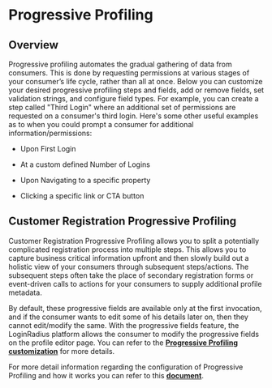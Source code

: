 # Progressive Profiling

## Overview

Progressive profiling automates the gradual gathering of data from consumers. This is done by requesting permissions at various stages of your consumer’s life cycle, rather than all at once. Below you can customize your desired progressive profiling steps and fields, add or remove fields, set validation strings, and configure field types. For example, you can create a step called "Third Login" where an additional set of permissions are requested on a consumer's third login. Here's some other useful examples as to when you could prompt a consumer for additional information/permissions:

-   Upon First Login
    
-   At a custom defined Number of Logins
    
-   Upon Navigating to a specific property
    
-   Clicking a specific link or CTA button
    

## Customer Registration Progressive Profiling

Customer Registration Progressive Profiling allows you to split a potentially complicated registration process into multiple steps. This allows you to capture business critical information upfront and then slowly build out a holistic view of your consumers through subsequent steps/actions. The subsequent steps often take the place of secondary registration forms or event-driven calls to actions for your consumers to supply additional profile metadata.

By default, these progressive fields are available only at the first invocation, and if the consumer wants to edit some of his details later on, then they cannot edit/modify the same. With the progressive fields feature, the LoginRadius platform allows the consumer to modify the progressive fields on the profile editor page. You can refer to the [**Progressive Profiling customization**](/api/v2/deployment/js-libraries/advanced-js-customizations/#progressiveprofiling27) for more details.

  

For more detail information regarding the configuration of Progressive Profiling and how it works you can refer to this [**document**](https://www.loginradius.com/legacy/docs/authentication/concepts/progressive-profiling/).
